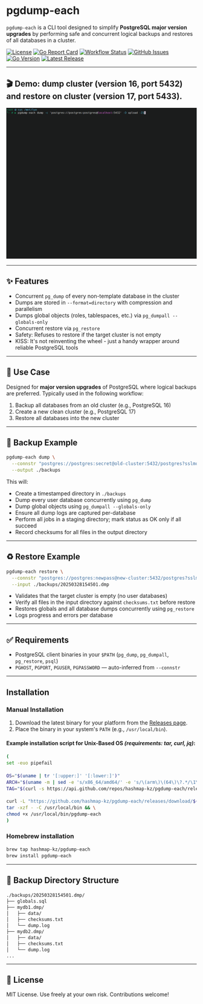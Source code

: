 # pgdump-each

`pgdump-each` is a CLI tool designed to simplify **PostgreSQL major version upgrades** by performing safe and concurrent
logical backups and restores of all databases in a cluster.

[![License](https://img.shields.io/github/license/hashmap-kz/pgdump-each)](https://github.com/hashmap-kz/pgdump-each/blob/master/LICENSE)
[![Go Report Card](https://goreportcard.com/badge/github.com/hashmap-kz/pgdump-each)](https://goreportcard.com/report/github.com/hashmap-kz/pgdump-each)
[![Workflow Status](https://img.shields.io/github/actions/workflow/status/hashmap-kz/pgdump-each/ci.yml?branch=master)](https://github.com/hashmap-kz/pgdump-each/actions/workflows/ci.yml?query=branch:master)
[![GitHub Issues](https://img.shields.io/github/issues/hashmap-kz/pgdump-each)](https://github.com/hashmap-kz/pgdump-each/issues)
[![Go Version](https://img.shields.io/github/go-mod/go-version/hashmap-kz/pgdump-each)](https://github.com/hashmap-kz/pgdump-each/blob/master/go.mod#L3)
[![Latest Release](https://img.shields.io/github/v/release/hashmap-kz/pgdump-each)](https://github.com/hashmap-kz/pgdump-each/releases/latest)

---

## 🎬 Demo: dump cluster (version 16, port 5432) and restore on cluster (version 17, port 5433).

![pgdump-each demo GIF](assets/pgdump-each-usage.gif)

---

## ✨ Features

- Concurrent `pg_dump` of every non-template database in the cluster
- Dumps are stored in `--format=directory` with compression and parallelism
- Dumps global objects (roles, tablespaces, etc.) via `pg_dumpall --globals-only`
- Concurrent restore via `pg_restore`
- Safety: Refuses to restore if the target cluster is not empty
- KISS: It's not reinventing the wheel - just a handy wrapper around reliable PostgreSQL tools

---

## 🔧 Use Case

Designed for **major version upgrades** of PostgreSQL where logical backups are preferred. Typically used in the
following workflow:

1. Backup all databases from an old cluster (e.g., PostgreSQL 16)
2. Create a new clean cluster (e.g., PostgreSQL 17)
3. Restore all databases into the new cluster

---

## 🧪 Backup Example

```bash
pgdump-each dump \
  --connstr "postgres://postgres:secret@old-cluster:5432/postgres?sslmode=disable" \
  --output ./backups
```

This will:

- Create a timestamped directory in `./backups`
- Dump every user database concurrently using `pg_dump`
- Dump global objects using `pg_dumpall --globals-only`
- Ensure all dump logs are captured per-database
- Perform all jobs in a staging directory; mark status as OK only if all succeed
- Record checksums for all files in the output directory

---

## ♻️ Restore Example

```bash
pgdump-each restore \
  --connstr "postgres://postgres:newpass@new-cluster:5432/postgres?sslmode=disable" \
  --input ./backups/20250328154501.dmp
```

- Validates that the target cluster is empty (no user databases)
- Verify all files in the input directory against `checksums.txt` before restore
- Restores globals and all database dumps concurrently using `pg_restore`
- Logs progress and errors per database

---

## ✅ Requirements

- PostgreSQL client binaries in your `$PATH` (`pg_dump`, `pg_dumpall`, `pg_restore`, `psql`)
- `PGHOST`, `PGPORT`, `PGUSER`, `PGPASSWORD` — auto-inferred from `--connstr`

---

## Installation

### Manual Installation

1. Download the latest binary for your platform from
   the [Releases page](https://github.com/hashmap-kz/pgdump-each/releases).
2. Place the binary in your system's `PATH` (e.g., `/usr/local/bin`).

#### Example installation script for Unix-Based OS _(requirements: tar, curl, jq)_:

```bash
(
set -euo pipefail

OS="$(uname | tr '[:upper:]' '[:lower:]')"
ARCH="$(uname -m | sed -e 's/x86_64/amd64/' -e 's/\(arm\)\(64\)\?.*/\1\2/' -e 's/aarch64$/arm64/')"
TAG="$(curl -s https://api.github.com/repos/hashmap-kz/pgdump-each/releases/latest | jq -r .tag_name)"

curl -L "https://github.com/hashmap-kz/pgdump-each/releases/download/${TAG}/pgdump-each_${TAG}_${OS}_${ARCH}.tar.gz" |
tar -xzf - -C /usr/local/bin && \
chmod +x /usr/local/bin/pgdump-each
)
```

### Homebrew installation

```bash
brew tap hashmap-kz/pgdump-each
brew install pgdump-each
```

---

## 📂 Backup Directory Structure

```
./backups/20250328154501.dmp/
├── globals.sql
├── mydb1.dmp/
│   ├── data/
│   ├── checksums.txt
│   └── dump.log
├── mydb2.dmp/
│   ├── data/
│   ├── checksums.txt
│   └── dump.log
...
```

---

## 📘 License

MIT License. Use freely at your own risk. Contributions welcome!
